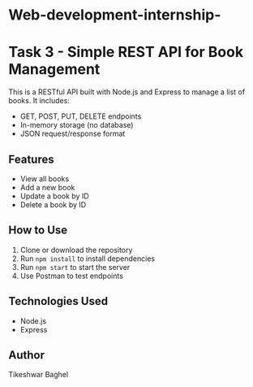 # Web-development-internship-

# Task 3 - Simple REST API for Book Management

This is a RESTful API built with Node.js and Express to manage a list of books. It includes:

- GET, POST, PUT, DELETE endpoints
- In-memory storage (no database)
- JSON request/response format

## Features

- View all books
- Add a new book
- Update a book by ID
- Delete a book by ID

## How to Use

1. Clone or download the repository
2. Run `npm install` to install dependencies
3. Run `npm start` to start the server
4. Use Postman to test endpoints

## Technologies Used

- Node.js
- Express

## Author

Tikeshwar Baghel
